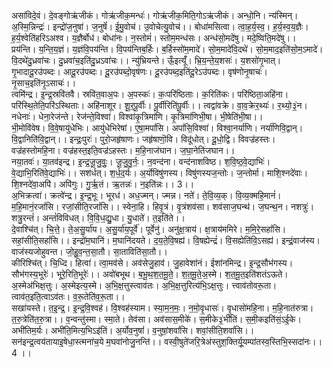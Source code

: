 

  
असा॑विदे॒वं। दे॒वङ्गोऋ॑जीकं। गोऋ॑जीक॒मन्धः॑। गोऋ॑जीक॒मिति॒गोऽऋ॑जीकं। अन्धो॒नि। न्य॑स्मिन्। अ॒स्मि॒न्निन्द्रः॑। इन्द्रो॑ज॒नुषा॑। ज॒नुषें॑। ई॒मु॒वोच॑। उ॒वोचेत्यु॒वोच॑।। बोधा॑मसित्वा। त्वा॒ह॒र्य॒स्व॒। ह॒र्य॒स्व॒य॒ज्ञैः। ह॒र्य॒श्वेति॑हरिऽअश्व। य॒ज्ञैर्बोध॑। बोधा॑नः। न॒स्तोमं॑। स्तोम॒मन्ध॑सः। अन्ध॑सो॒मदे॑षु। मदे॒ष्विति॒मदे॑षु।।  
प्रय॑न्ति। य॒न्ति॒य॒ज्ञं। य॒ज्ञंवि॒पय॑न्ति। वि॒पय॑न्तिब॒र्हिः। ब॒र्हिस्सो॑म॒मादे॑। सो॒म॒मादे॑वि॒दथे॑। सो॒म॒माद॒इति॑सो॒म॒ऽमादे॑। वि॒दथे॑दु॒ध्रवा॑चः। दु॒ध्रवा॑च॒इति॑दु॒ध्रऽवा॑चः।। न्यु॑भ्रियन्ते। ऊँ॒इत्यूँ॑। भ्रि॒य॒न्ते॒य॒शसः॑। य॒शसो॑गृ॒भात्। गृ॒भादादू॒रउ॑पब्दः। आदू॒रउ॑पब्दः। दू॒रउ॑पब्दो॒वृष॑णः। दू॒रउ॑पब्द॒इति॑दू॒रेऽउ॑पब्दः। वृष॑णोनृ॒षाचः॑। नृ॒साच॒इति॑नृ॒ऽसाचः॑।।  
त्वमि॑न्द्र। इ॒न्द्र॒स्रवि॑तवै। स्रवि॑त॒वाअ॒पः। अ॒पस्कः॑। कः॒परि॑ष्ठिताः। क॒रिति॑कः। परि॑ष्ठिता॒अहि॑ना। परि॑स्थि॒तेति॒परि॑ऽस्थिताः। अहि॑नाशूर। शू॒र॒पू॒र्वीः। पू॒र्वीरिति॑पू॒र्वीः।। त्वद्वा॑वक्रे। वा॒व॒क्रेर॒थ्यः॑। र॒थ्यो॒३॒॑न। नधेनाः॑। धेना॒रेज॑न्ते। रेज॑न्ते॒विश्वा॑। विश्वा॑कृ॒त्रिमा॑णि। कृ॒त्रिमा॑णिभी॒षा। भी॒षेति॑भी॒षा।।  
भी॒मोवि॑वेष। वि॒वे॒षायु॑धेभिः। आयु॑धेभिरेषां। ए॒षा॒मपां॑सि। अपां॑सि॒विश्वा॑। विश्वा॒नर्या॑णि। नर्या॑णिवि॒द्वान्। वि॒द्वानिति॑वि॒द्वान्।। इन्द्रः॒पुरः॑। पुरो॒जहृ॑षाणः। जहृ॑षाणॊ॒वि। विदू॑धोत्। दू॒धो॒द्वि। विवज्र॑हस्तः। वज्र॑हस्तोमहि॒ना। वज्र॑हस्त॒इति॒वज्र॑ऽहस्तः। म॒हि॒नाज॑घान। ज॒घा॒नेति॑जघान।।  
नया॒तवः॑। या॒तव॑इन्द्र। इ॒न्द्र॒जू॒जु॒वुः॒। जू॒जु॒वु॒र्नः॒। न॒वन्द॑ना। वन्द॑नाशविष्ठ। श॒वि॒ष्ठ॒वे॒द्याभिः॑। वे॒द्याभि॒रिति॑वे॒द्याभिः॑।। सश॑र्धत्। श॒र्ध॒द॒र्यः। अ॒र्योविषु॑णस्य। विषु॑णस्यज॒न्तोः। ज॒न्तोर्मा। माशि॒श्नदे॑वाः। शि॒श्नदे॑वा॒अपि॑। अपि॑गुः। गु॒र्ऋ॒तं। ऋ॒तन्नः॑। न॒इति॑न्नः।। 3।।  
अ॒भिक्रत्वा॑। क्रत्वे॑न्द्र। इ॒न्द्र॒भूः। भूरध॑। अध॒ज्मन्। ज्मन्न। नते॑। ते॒वि॒व्य॒क्। वि॒व्य॒क्महि॒मानं॑। म॒हि॒मानं॒रजां॑सि। रजां॒सीति॒रजां॑सि।। स्वेना॒हि। हिवृ॒त्रं। वृ॒त्रंशव॑सा। शव॑साज॒घन्थ॑। ज॒घन्थ॒न। नशत्रुः॑। शत्रु॒रन्तं॑। अन्तं॑विविधत्। वि॒वि॒ध॒द्यु॒धा। यु॒धाते॑। त॒इति॑ते।।  
दे॒वाश्चि॑त्। चि॒त्ते॒। ते॒अ॒सु॒र्या॑य। अ॒सु॒र्या॑य॒पूर्वे॑। पूर्वेनु॑। अनु॑क्ष॒त्राय॑। क्ष॒त्राय॑ममिरे। म॒मि॒रे॒सहां॑सि। सहां॒सीति॒सहां॑सि।। इन्द्रो॑म॒घानि॑। म॒घानि॑दयते। द॒य॒ते॒वि॒षह्य॑। वि॒षह्येन्द्रं॑। वि॒सह्येति॑वि॒ऽसह्य॑। इन्द्रं॒वाज॑स्य। वाज॑स्यजोहुवन्त। जो॒हु॒व॒न्त॒सा॒तौ। सा॒ताविति॑सा॒तौ।।  
कीरिश्चि॑त्। चि॒ध्दि। हित्वा॑। त्वा॒मव॑से। अव॑सेजु॒हाव॑। जु॒हावेशा॑नं। ईशा॑नमिन्द्र। इ॒न्द्र॒सौभ॑गस्य। सौभ॑गस्य॒भूरेः॑। भूरे॒रिति॒भूरेः॑।। अवो॑बभूथ। ब॒भू॒थ॒श॒त॒मू॒ते॒। श॒त॒मू॒ते॒अ॒स्मे। श॒त॒मू॒त॒इति॑शतंऽऊते। अ॒स्मेअ॑भिक्ष॒त्तुः। अ॒स्मेइत्य॒स्मे। अ॒भि॒क्ष॒त्तुस्त्वाव॑तः। अ॒भि॒क्ष॒त्तुरित्य॑भि॒ऽक्ष॒त्तुः। त्त्वाव॑तोवरू॒ता। त्वाव॑त॒इति॒त्वाऽव॑तः। व॒रू॒तेति॑व॒रू॒ता।।  
सखा॑यस्ते। त॒इ॒न्द्र॒। इ॒न्द्र॒वि॒श्वह॑। वि॒श्वह॑स्याम। स्या॒म॒न॒मः॒। न॒मो॒वृ॒धासः॑। वृ॒धासो॑महि॒ना। म॒हि॒नात॑रुत्रा। त॒रु॒त्रेति॑त॒रु॒त्रा।। व॒न्वन्तु॑स्मा। स्मा॒ते। तेव॑सा। अव॑सास॒मीके॑। स॒मीके३॒॑भी॑तिं। स॒मी॒कइति॑सं॒ऽई॒के। अभी॑तिम॒र्यः। अभी॑ति॒मित्य॒भिऽइ॑तिं। अ॒र्योव॒नुषां॑। व॒नुषां॒शवां॑सि। शवां॒सीति॒शवां॑सि।।  
सन॑इन्द्र॒त्वय॑तायाइ॒षेधा॒स्त्मना॑च॒ये म॒घवा॑नोजु॒नन्ति॑।। वस्वी॒षुते॑जरि॒त्रेअ॑स्तुश॒क्तिर्यू॒यम्पा॑तस्व॒स्तिभि॒स्सदा॑नः।। 4 ।।  
